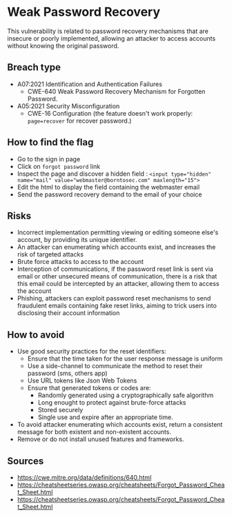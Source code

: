 # Weak Password Recovery

This vulnerability is related to password recovery mechanisms that are insecure or poorly implemented, allowing an attacker to access accounts without knowing the original password.

## Breach type

* A07:2021 Identification and Authentication Failures
    * CWE-640 Weak Password Recovery Mechanism for Forgotten Password.
* A05:2021 Security Misconfiguration 
    * CWE-16 Configuration (the feature doesn't work properly: `page=recover` for recover password.)

## How to find the flag

* Go to the sign in page
* Click on `forgot password` link
* Inspect the page and discover a hidden field : `<input type="hidden" name="mail" value="webmaster@borntosec.com" maxlength="15">`
* Edit the html to display the field containing the webmaster email
* Send the password recovery demand to the email of your choice

## Risks

* Incorrect implementation permitting viewing or editing someone else's account, by providing its unique identifier.
* An attacker can enumerating which accounts exist, and increases the risk of targeted attacks
* Brute force attacks to access to the account
* Interception of communications, if the password reset link is sent via email or other unsecured means of communication, there is a risk that this email could be intercepted by an attacker, allowing them to access the account
* Phishing, attackers can exploit password reset mechanisms to send fraudulent emails containing fake reset links, aiming to trick users into disclosing their account information

## How to avoid

* Use good security practices for the reset identifiers:
    * Ensure that the time taken for the user response message is uniform
    * Use a side-channel to communicate the method to reset their password (sms, others app)
    * Use URL tokens like Json Web Tokens
    * Ensure that generated tokens or codes are:
        - Randomly generated using a cryptographically safe algorithm
        - Long enought to protect against brute-force attacks
        - Stored securely
        - Single use and expire after an appropriate time.
* To avoid attacker enumerating which accounts exist, return a consistent message for both existent and non-existent accounts.
* Remove or do not install unused features and frameworks.

## Sources

* https://cwe.mitre.org/data/definitions/640.html
* https://cheatsheetseries.owasp.org/cheatsheets/Forgot_Password_Cheat_Sheet.html
* https://cheatsheetseries.owasp.org/cheatsheets/Forgot_Password_Cheat_Sheet.html
